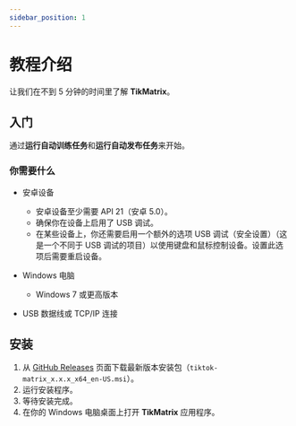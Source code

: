 ```yaml
---
sidebar_position: 1
---
```


# 教程介绍

让我们在不到 5 分钟的时间里了解 **TikMatrix**。

## 入门

通过**运行自动训练任务**和**运行自动发布任务**来开始。

### 你需要什么

- 安卓设备
  - 安卓设备至少需要 API 21（安卓 5.0）。
  - 确保你在设备上启用了 USB 调试。
  - 在某些设备上，你还需要启用一个额外的选项 USB 调试（安全设置）（这是一个不同于 USB 调试的项目）以使用键盘和鼠标控制设备。设置此选项后需要重启设备。

- Windows 电脑
  - Windows 7 或更高版本
- USB 数据线或 TCP/IP 连接

## 安装

1. 从 [GitHub Releases](https://github.com/tikmatrix/tiktok-matrix/releases) 页面下载最新版本安装包（`tiktok-matrix_x.x.x_x64_en-US.msi`）。
2. 运行安装程序。
3. 等待安装完成。
4. 在你的 Windows 电脑桌面上打开 **TikMatrix** 应用程序。
